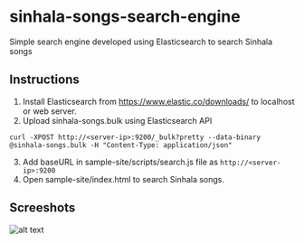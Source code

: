 # sinhala-songs-search-engine
Simple search engine developed using Elasticsearch to search Sinhala songs

## Instructions

1. Install Elasticsearch from https://www.elastic.co/downloads/ to localhost or web server.
2. Upload sinhala-songs.bulk using Elasticsearch API

`curl -XPOST http://<server-ip>:9200/_bulk?pretty --data-binary @sinhala-songs.bulk -H "Content-Type: application/json"`

3. Add baseURL in sample-site/scripts/search.js file as `http://<server-ip>:9200`
4. Open sample-site/index.html to search Sinhala songs.

## Screeshots

![alt text](https://github.com/binodmx/sinhala-songs-search-engine/blob/master/1.jpg?raw=true)
